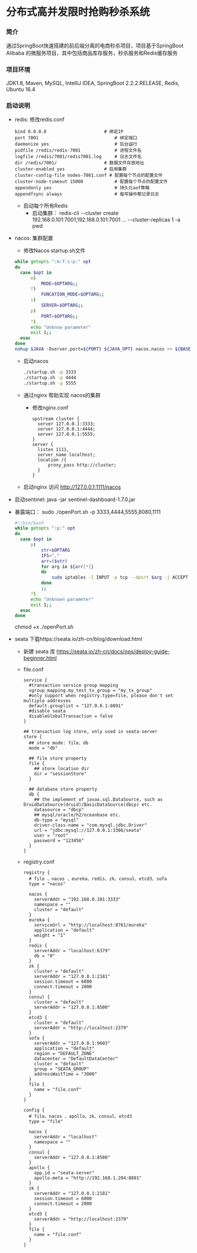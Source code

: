 # 分布式高并发限时抢购秒杀系统

### 简介

通过SpringBoot快速搭建的前后端分离的电商秒杀项目，项目基于SpringBoot Alibaba 的微服务项目，其中包括商品库存服务，秒杀服务和Redis缓存服务

### 项目环境

JDK1.8, Maven, MySQL, IntelliJ IDEA, SpringBoot 2.2.2.RELEASE, Redis, Ubuntu 16.4

### 启动说明

* redis: 修改redis.conf

  ```config
  bind 0.0.0.0 						# 绑定IP
  port 7001  							# 绑定端口
  daemonize yes  						# 后台运行
  pidfile /redis/redis-7001 			# 进程文件名
  logfile /redis/7001/redis7001.log 	# 日志文件名
  dir /redis/7001/ 					# 数据文件存放地址
  cluster-enabled yes 				# 启用集群
  cluster-config-file nodes-7001.conf # 配置每个节点的配置文件
  cluster-node-timeout 15000 			# 配置每个节点的配置文件
  appendonly yes 						# 持久化aof策略
  appendfsync always					# 每写操作都记录日志
  ```

  * 启动每个所有Redis 
    * 启动集群： redis-cli --cluster create 192.168.0.101:7001,192.168.0.101:7001 ... --cluster-replicas 1  -a pwd

* nacos: 集群配置

  * 修改Nacos startup.sh文件

  ```bash
  while getopts ":m:f:s:p:" opt
  do
  	case $opt in
  		m)
  			MODE=$OPTARG;;
  		f)
  			FUNCATION_MODE=$OPTARG;;
  		s)
  			SERVER=$OPTARG;;
  		p)
  			PORT=$OPTARG;;
  		?)
  		echo "Unknow parameter"
  		exit 1;;
  	esac
  done
  nohup $JAVA ·Dserver.port=${PORT} ${JAVA_OPT} nacos.nacos >> ${BASE_DIR}/log/start.out 2>&1 &
  ```
  * 启动nacos

    ```bash
    ./startup.sh -p 3333
    ./startup.sh -p 4444
    ./startup.sh -p 5555
    ```

  * 通过nginx 帮助实现 nacos的集群

    * 修改nginx.conf

      ```
      upstream cluster {
      	server 127.0.0.1:3333;
      	server 127.0.0.1:4444;
      	server 127.0.0.1:5555;
      }
      server {
      	listen 1111,
      	server_name localhost;
      	location /{
      		proxy_pass http://cluster;
      	}
      }
      ```

  * 启动nginx 访问 http://127.0.0.1:1111/nacos

* 启动sentinel: java -jar sentinel-dashboard-1.7.0.jar

* 暴露端口： sudo ./openPort.sh -p 3333,4444,5555,8080,1111

  ```bash
  #!/bin/bash
  while getopts ":p:" opt
  do
  	case $opt in
  		p)
  			str=$OPTARG
  			IFS=","
  			arr=($str)
  			for arg in ${arr[*]}
  			do
  				sudo iptables -I INPUT -p tcp --dport $arg -j ACCEPT
  			done
  			;;
  		?)
  		echo "Unknown parameter"
  		exit 1;;
  	esac
  done
  ```

  chmod +x ./openPort.sh

* seata 下载https://seata.io/zh-cn/blog/download.html

  * 新建 seata 库 https://seata.io/zh-cn/docs/ops/deploy-guide-beginner.html

  * file.conf

    ```
    service {
      #transaction service group mapping
      vgroup_mapping.my_test_tx_group = "my_tx_group"
      #only support when registry.type=file, please don't set multiple addresses
      default.grouplist = "127.0.0.1:8091"
      #disable seata
      disableGlobalTransaction = false
    }
    
    ## transaction log store, only used in seata-server
    store {
      ## store mode: file、db
      mode = "db"
    
      ## file store property
      file {
        ## store location dir
        dir = "sessionStore"
      }
    
      ## database store property
      db {
        ## the implement of javax.sql.DataSource, such as DruidDataSource(druid)/BasicDataSource(dbcp) etc.
        datasource = "dbcp"
        ## mysql/oracle/h2/oceanbase etc.
        db-type = "mysql"
        driver-class-name = "com.mysql.jdbc.Driver"
        url = "jdbc:mysql://127.0.0.1:3306/seata"
        user = "root"
        password = "123456"
      }
    }
    ```

  * registry.conf

    ```
    registry {
      # file 、nacos 、eureka、redis、zk、consul、etcd3、sofa
      type = "nacos"
    
      nacos {
        serverAddr = "192.168.0.101:3333"
        namespace = ""
        cluster = "default"
      }
      eureka {
        serviceUrl = "http://localhost:8761/eureka"
        application = "default"
        weight = "1"
      }
      redis {
        serverAddr = "localhost:6379"
        db = "0"
      }
      zk {
        cluster = "default"
        serverAddr = "127.0.0.1:2181"
        session.timeout = 6000
        connect.timeout = 2000
      }
      consul {
        cluster = "default"
        serverAddr = "127.0.0.1:8500"
      }
      etcd3 {
        cluster = "default"
        serverAddr = "http://localhost:2379"
      }
      sofa {
        serverAddr = "127.0.0.1:9603"
        application = "default"
        region = "DEFAULT_ZONE"
        datacenter = "DefaultDataCenter"
        cluster = "default"
        group = "SEATA_GROUP"
        addressWaitTime = "3000"
      }
      file {
        name = "file.conf"
      }
    }
    
    config {
      # file、nacos 、apollo、zk、consul、etcd3
      type = "file"
    
      nacos {
        serverAddr = "localhost"
        namespace = ""
      }
      consul {
        serverAddr = "127.0.0.1:8500"
      }
      apollo {
        app.id = "seata-server"
        apollo.meta = "http://192.168.1.204:8801"
      }
      zk {
        serverAddr = "127.0.0.1:2181"
        session.timeout = 6000
        connect.timeout = 2000
      }
      etcd3 {
        serverAddr = "http://localhost:2379"
      }
      file {
        name = "file.conf"
      }
    }
    
    ```

    

